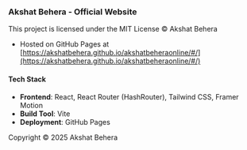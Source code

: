 ### Akshat Behera - Official Website

This project is licensed under the MIT License © Akshat Behera

- Hosted on GitHub Pages at [https://akshatbehera.github.io/akshatbeheraonline/#/](https://akshatbehera.github.io/akshatbeheraonline/#/)

#### Tech Stack
- **Frontend**: React, React Router (HashRouter), Tailwind CSS, Framer Motion
- **Build Tool**: Vite
- **Deployment**: GitHub Pages

Copyright © 2025 Akshat Behera